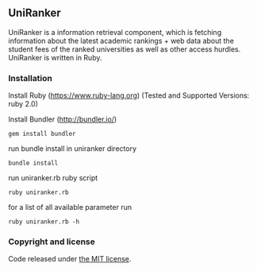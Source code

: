 ## UniRanker

UniRanker is a information retrieval component, which is fetching information about the latest academic rankings + web data about the student fees of the ranked universities as well as other access hurdles.
UniRanker is written in Ruby.

### Installation

Install Ruby (https://www.ruby-lang.org)
(Tested and Supported Versions: ruby 2.0)

Install Bundler (http://bundler.io/)
```
gem install bundler
```

run bundle install in uniranker directory
```
bundle install
```

run uniranker.rb ruby script
```
ruby uniranker.rb
```

for a list of all available parameter run
```
ruby uniranker.rb -h
```

### Copyright and license

Code released under [the MIT license](https://github.com/MaxSt/uniranker/blob/master/LICENSE).
